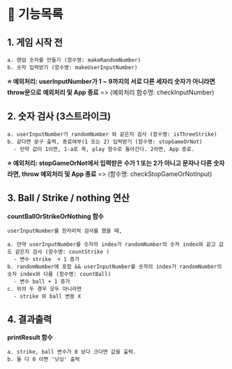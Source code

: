 # 📄 기능목록

## 1. 게임 시작 전

    a. 랜덤 숫자를 만들기 (함수명: makeRandomNumber)
    b. 숫자 입력받기 (함수명: makeUserInputNumber)

**⭐️ 예외처리: userInputNumber가 1 ~ 9까지의 서로 다른 세자리 숫자가 아니라면 throw문으로 예외처리 및 App 종료** => (예외처리 함수명: checkInputNumber)

## 2. 숫자 검사 (3스트라이크)

    a. userInputNumber가 randomNumber 와 같은지 검사 (함수명: isThreeStrike)
    b. 같다면 문구 출력, 종료여부(1 또는 2) 입력받기 (함수명: stopGameOrNot)
      - 만약 값이 1이면, 1-a로 즉, play 함수로 돌아간다. 2라면, App 종료.

**⭐️ 예외처리: stopGameOrNot에서 입력받은 수가 1 또는 2가 아니고 문자나 다른 숫자라면, throw 예외처리 및 App 종료** => (함수명: checkStopGameOrNotInput)

## 3. Ball / Strike / nothing 연산

**countBallOrStrikeOrNothing 함수**

    userInputNumber를 한자리씩 검사를 했을 때,

    a. 만약 userInputNumber를 숫자의 index가 randomNumber의 숫자 index와 같고 값도 같은지 검사 (함수명: countStrike )
      - 변수 strike  + 1 증가
    b. randomNumber에 포함 && userInputNumber를 숫자의 index가 randomNumber의 숫자 index와 다름 (함수명: countBall)
      - 변수 ball + 1 증가
    c. 위의 두 경우 모두 아니라면
      - strike 와 ball 변동 X

## 4. 결과출력

**printResult 함수**

    a. strike, ball 변수가 0 보다 크다면 값을 출력.
    b. 둘 다 0 이면 '낫싱' 출력
